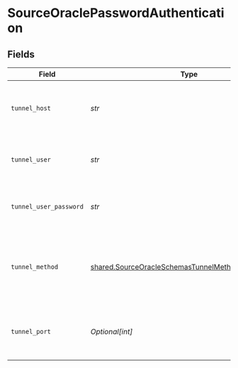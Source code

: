 # SourceOraclePasswordAuthentication


## Fields

| Field                                                                                                                    | Type                                                                                                                     | Required                                                                                                                 | Description                                                                                                              | Example                                                                                                                  |
| ------------------------------------------------------------------------------------------------------------------------ | ------------------------------------------------------------------------------------------------------------------------ | ------------------------------------------------------------------------------------------------------------------------ | ------------------------------------------------------------------------------------------------------------------------ | ------------------------------------------------------------------------------------------------------------------------ |
| `tunnel_host`                                                                                                            | *str*                                                                                                                    | :heavy_check_mark:                                                                                                       | Hostname of the jump server host that allows inbound ssh tunnel.                                                         |                                                                                                                          |
| `tunnel_user`                                                                                                            | *str*                                                                                                                    | :heavy_check_mark:                                                                                                       | OS-level username for logging into the jump server host                                                                  |                                                                                                                          |
| `tunnel_user_password`                                                                                                   | *str*                                                                                                                    | :heavy_check_mark:                                                                                                       | OS-level password for logging into the jump server host                                                                  |                                                                                                                          |
| `tunnel_method`                                                                                                          | [shared.SourceOracleSchemasTunnelMethodTunnelMethod](../../models/shared/sourceoracleschemastunnelmethodtunnelmethod.md) | :heavy_check_mark:                                                                                                       | Connect through a jump server tunnel host using username and password authentication                                     |                                                                                                                          |
| `tunnel_port`                                                                                                            | *Optional[int]*                                                                                                          | :heavy_minus_sign:                                                                                                       | Port on the proxy/jump server that accepts inbound ssh connections.                                                      | 22                                                                                                                       |